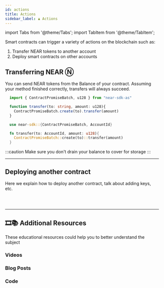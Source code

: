 ```yaml
---
id: actions
title: Actions
sidebar_label: ♟️ Actions
---
```

import Tabs from '@theme/Tabs';
import TabItem from '@theme/TabItem';

Smart contracts can trigger a variety of actions on the blockchain such as:

1. Transfer NEAR tokens to another account
2. Deploy smart contracts on other accounts

## Transferring NEAR Ⓝ

You can send NEAR tokens from the Balance of your contract. Assuming your method finished correctly, transfers will always succeed.

<Tabs className="language-tabs">
  <TabItem value="as" label="🚀 - Assemblyscript">

  ```ts
    import { ContractPromiseBatch, u128 } from "near-sdk-as"

    function transfer(to: string, amount: u128){
      ContractPromiseBatch.create(to).transfer(amount)
    }
  ```

  </TabItem>
  <TabItem value="rs" label="🦀 - Rust">

  ```rust
    use near-sdk::{ContractPromiseBatch, AccountId}

    fn transfer(to: AccountId, amount: u128){
      ContractPromiseBatch::create(to)::transfer(amount)
    }
  ```

  </TabItem>
</Tabs>

:::caution
Make sure you don't drain your balance to cover for storage
:::

---

## Deploying another contract
Here we explain how to deploy another contract, talk about adding keys, etc.


### &nbsp;
---
## 🎞️📚 Additional Resources
These educational resources could help you to better understand the subject
### Videos

### Blog Posts

### Code